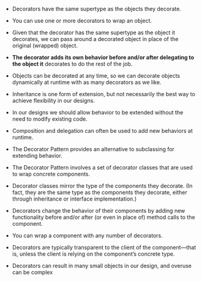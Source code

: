 - Decorators have the same supertype as the objects they decorate.
- You can use one or more decorators to wrap an object.
- Given that the decorator has the same supertype as the object it decorates, we can
  pass around a decorated object in place of the original (wrapped) object.
- **The decorator adds its own behavior before and/or after delegating to the object it**
  decorates to do the rest of the job.
- Objects can be decorated at any time, so we can decorate objects dynamically at
  runtime with as many decorators as we like.

- Inheritance is one form of
  extension, but not necessarily the
  best way to achieve flexibility in
  our designs.

- In our designs we should allow
  behavior to be extended without
  the need to modify existing code.
- Composition and delegation
  can often be used to add new
  behaviors at runtime.
- The Decorator Pattern provides
  an alternative to subclassing for
  extending behavior.
- The Decorator Pattern involves
  a set of decorator classes that
  are used to wrap concrete
  components.
- Decorator classes mirror the type
  of the components they decorate.
  (In fact, they are the same type
  as the components they decorate,
  either through inheritance or
  interface implementation.)
- Decorators change the behavior of
  their components by adding new
  functionality before and/or after (or
  even in place of) method calls to
  the component.
- You can wrap a component with
  any number of decorators.
- Decorators are typically
  transparent to the client of the
  component—that is, unless
  the client is relying on the
  component’s concrete type.
- Decorators can result in many
  small objects in our design, and
  overuse can be complex
